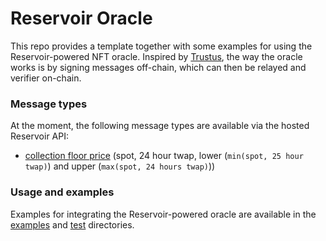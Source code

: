 # Reservoir Oracle

This repo provides a template together with some examples for using the Reservoir-powered NFT oracle. Inspired by [Trustus](https://github.com/ZeframLou/trustus), the way the oracle works is by signing messages off-chain, which can then be relayed and verifier on-chain.

### Message types

At the moment, the following message types are available via the hosted Reservoir API:

- [collection floor price](https://api.reservoir.tools/#/oracle/getOracleCollectionsCollectionFlooraskV1) (spot, 24 hour twap, lower (`min(spot, 25 hour twap)`) and upper (`max(spot, 24 hours twap)`))

### Usage and examples

Examples for integrating the Reservoir-powered oracle are available in the [examples](./contracts/examples) and [test](./test) directories.
